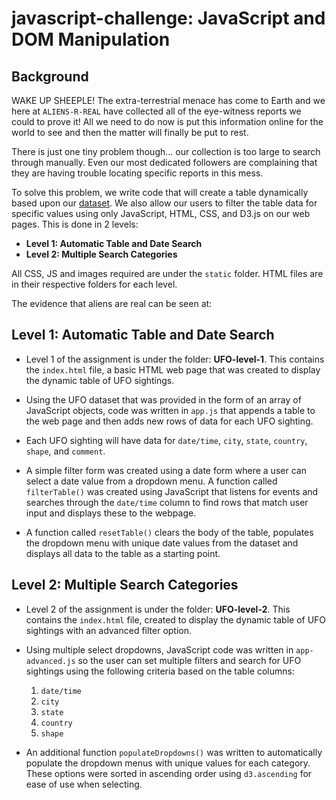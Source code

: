 # javascript-challenge: JavaScript and DOM Manipulation

## Background

WAKE UP SHEEPLE! The extra-terrestrial menace has come to Earth and we here at `ALIENS-R-REAL` have collected all of the eye-witness reports we could to prove it! All we need to do now is put this information online for the world to see and then the matter will finally be put to rest.

There is just one tiny problem though... our collection is too large to search through manually. Even our most dedicated followers are complaining that they are having trouble locating specific reports in this mess.

To solve this problem, we write code that will create a table dynamically based upon our [dataset](/static/js/data.js). We also allow our users to filter the table data for specific values using only JavaScript, HTML, CSS, and D3.js on our web pages. This is done in 2 levels:

* **Level 1: Automatic Table and Date Search** 
* **Level 2: Multiple Search Categories**

All CSS, JS and images required are under the `static` folder. HTML files are in their respective folders for each level.

The evidence that aliens are real can be seen at:

## Level 1: Automatic Table and Date Search

* Level 1 of the assignment is under the folder: **UFO-level-1**. This contains the `index.html` file, a basic HTML web page that was created to display the dynamic table of UFO sightings. 

* Using the UFO dataset that was provided in the form of an array of JavaScript objects, code was written in `app.js` that appends a table to the web page and then adds new rows of data for each UFO sighting.

* Each UFO sighting will have data for `date/time`, `city`, `state`, `country`, `shape`, and `comment`.

* A simple filter form was created using a date form where a user can select a date value from a dropdown menu. A function called `filterTable()` was created using JavaScript that listens for events and searches through the `date/time` column to find rows that match user input and displays these to the webpage.

* A function called `resetTable()` clears the body of the table, populates the dropdown menu with unique date values from the dataset and displays all data to the table as a starting point.


## Level 2: Multiple Search Categories

* Level 2 of the assignment is under the folder: **UFO-level-2**. This contains the `index.html` file, created to display the dynamic table of UFO sightings with an advanced filter option.

* Using multiple select dropdowns, JavaScript code was written in `app-advanced.js` so the user can set multiple filters and search for UFO sightings using the following criteria based on the table columns:

  1. `date/time`
  2. `city`
  3. `state`
  4. `country`
  5. `shape`

* An additional function `populateDropdowns()` was written to automatically populate the dropdown menus with unique values for each category. These options were sorted in ascending order using `d3.ascending` for ease of use when selecting.
